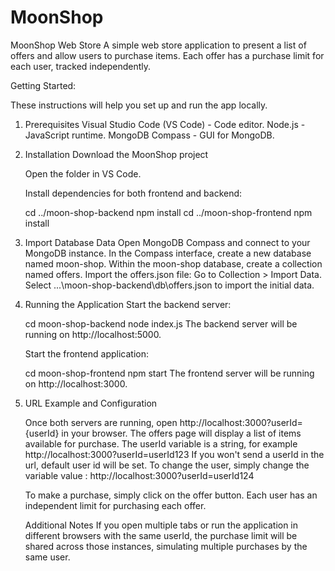 # MoonShop

MoonShop Web Store
A simple web store application to present a list of offers and allow users to purchase items. Each offer has a purchase limit for each user, tracked independently.

Getting Started:

These instructions will help you set up and run the app locally.

1. Prerequisites
    Visual Studio Code (VS Code) - Code editor.
    Node.js - JavaScript runtime.
    MongoDB Compass - GUI for MongoDB.

2. Installation
    Download the MoonShop project 

    Open the folder in VS Code.

    Install dependencies for both frontend and backend:

    cd ../moon-shop-backend
    npm install
    cd ../moon-shop-frontend
    npm install

3. Import Database Data
    Open MongoDB Compass and connect to your MongoDB instance.
    In the Compass interface, create a new database named moon-shop.
    Within the moon-shop database, create a collection named offers.
    Import the offers.json file:
    Go to Collection > Import Data.
    Select ...\moon-shop-backend\db\offers.json to import the initial data.


4. Running the Application
    Start the backend server:

    cd moon-shop-backend
    node index.js
    The backend server will be running on http://localhost:5000.

    Start the frontend application:

    cd moon-shop-frontend
    npm start
    The frontend server will be running on http://localhost:3000.

5.  URL Example and Configuration

    Once both servers are running, open http://localhost:3000?userId= {userId} in your browser.
    The offers page will display a list of items available for purchase.
    The userId variable is a string, for example http://localhost:3000?userId=userId123
    If you won't send a userId in the url, default user id will be set.
    To change the user, simply change the variable value : http://localhost:3000?userId=userId124

    To make a purchase, simply click on the offer button. Each user has an independent limit for purchasing each offer.

    Additional Notes
    If you open multiple tabs or run the application in different browsers with the same userId, the purchase limit will be shared across those instances, simulating multiple purchases by the same user.
